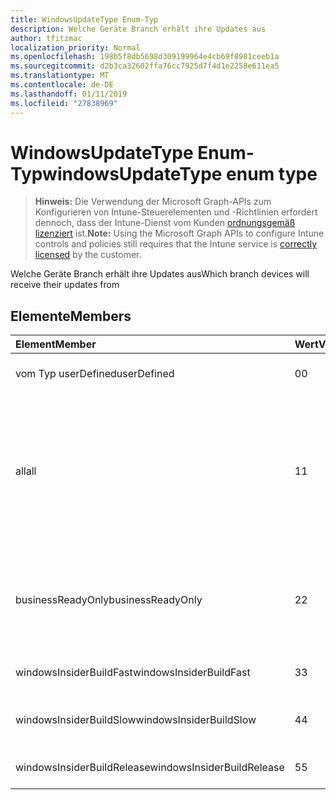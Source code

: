 ```yaml
---
title: WindowsUpdateType Enum-Typ
description: Welche Geräte Branch erhält ihre Updates aus
author: tfitzmac
localization_priority: Normal
ms.openlocfilehash: 198b5f8db5698d309199964e4cb69f8981ceeb1a
ms.sourcegitcommit: d2b3ca32602ffa76cc7925d7f4d1e2258e611ea5
ms.translationtype: MT
ms.contentlocale: de-DE
ms.lasthandoff: 01/11/2019
ms.locfileid: "27838969"
---
```

# <a name="windowsupdatetype-enum-type"></a><span data-ttu-id="f8082-103">WindowsUpdateType Enum-Typ</span><span class="sxs-lookup"><span data-stu-id="f8082-103">windowsUpdateType enum type</span></span>

> <span data-ttu-id="f8082-104">**Hinweis:** Die Verwendung der Microsoft Graph-APIs zum Konfigurieren von Intune-Steuerelementen und -Richtlinien erfordert dennoch, dass der Intune-Dienst vom Kunden [ordnungsgemäß lizenziert](https://go.microsoft.com/fwlink/?linkid=839381) ist.</span><span class="sxs-lookup"><span data-stu-id="f8082-104">**Note:** Using the Microsoft Graph APIs to configure Intune controls and policies still requires that the Intune service is [correctly licensed](https://go.microsoft.com/fwlink/?linkid=839381) by the customer.</span></span>

<span data-ttu-id="f8082-105">Welche Geräte Branch erhält ihre Updates aus</span><span class="sxs-lookup"><span data-stu-id="f8082-105">Which branch devices will receive their updates from</span></span>
## <a name="members"></a><span data-ttu-id="f8082-106">Elemente</span><span class="sxs-lookup"><span data-stu-id="f8082-106">Members</span></span>
|<span data-ttu-id="f8082-107">Element</span><span class="sxs-lookup"><span data-stu-id="f8082-107">Member</span></span>|<span data-ttu-id="f8082-108">Wert</span><span class="sxs-lookup"><span data-stu-id="f8082-108">Value</span></span>|<span data-ttu-id="f8082-109">Beschreibung</span><span class="sxs-lookup"><span data-stu-id="f8082-109">Description</span></span>|
|:---|:---|:---|
|<span data-ttu-id="f8082-110">vom Typ userDefined</span><span class="sxs-lookup"><span data-stu-id="f8082-110">userDefined</span></span>|<span data-ttu-id="f8082-111">0</span><span class="sxs-lookup"><span data-stu-id="f8082-111">0</span></span>|<span data-ttu-id="f8082-112">Ermöglicht es dem Benutzer festgelegt.</span><span class="sxs-lookup"><span data-stu-id="f8082-112">Allow the user to set.</span></span>|
|<span data-ttu-id="f8082-113">all</span><span class="sxs-lookup"><span data-stu-id="f8082-113">all</span></span>|<span data-ttu-id="f8082-114">1</span><span class="sxs-lookup"><span data-stu-id="f8082-114">1</span></span>|<span data-ttu-id="f8082-115">Semikolons jährlichen Channel (Ziel).</span><span class="sxs-lookup"><span data-stu-id="f8082-115">Semi-annual Channel (Targeted).</span></span> <span data-ttu-id="f8082-116">Gerät Ruft alle anwendbaren Feature Updates aus Semikolons jährlichen Channel (gezielte) ab.</span><span class="sxs-lookup"><span data-stu-id="f8082-116">Device gets all applicable feature updates from Semi-annual Channel (Targeted).</span></span>|
|<span data-ttu-id="f8082-117">businessReadyOnly</span><span class="sxs-lookup"><span data-stu-id="f8082-117">businessReadyOnly</span></span>|<span data-ttu-id="f8082-118">2</span><span class="sxs-lookup"><span data-stu-id="f8082-118">2</span></span>|<span data-ttu-id="f8082-119">Semikolons jährlichen Channel.</span><span class="sxs-lookup"><span data-stu-id="f8082-119">Semi-annual Channel.</span></span> <span data-ttu-id="f8082-120">Gerät ruft Feature Updates aus Semikolons jährlichen Channel ab.</span><span class="sxs-lookup"><span data-stu-id="f8082-120">Device gets feature updates from Semi-annual Channel.</span></span>|
|<span data-ttu-id="f8082-121">windowsInsiderBuildFast</span><span class="sxs-lookup"><span data-stu-id="f8082-121">windowsInsiderBuildFast</span></span>|<span data-ttu-id="f8082-122">3</span><span class="sxs-lookup"><span data-stu-id="f8082-122">3</span></span>|<span data-ttu-id="f8082-123">Erstellen von Windows-Insider - Fast</span><span class="sxs-lookup"><span data-stu-id="f8082-123">Windows Insider build - Fast</span></span>|
|<span data-ttu-id="f8082-124">windowsInsiderBuildSlow</span><span class="sxs-lookup"><span data-stu-id="f8082-124">windowsInsiderBuildSlow</span></span>|<span data-ttu-id="f8082-125">4</span><span class="sxs-lookup"><span data-stu-id="f8082-125">4</span></span>|<span data-ttu-id="f8082-126">Erstellen von Windows-Insider - langsam</span><span class="sxs-lookup"><span data-stu-id="f8082-126">Windows Insider build - Slow</span></span>|
|<span data-ttu-id="f8082-127">windowsInsiderBuildRelease</span><span class="sxs-lookup"><span data-stu-id="f8082-127">windowsInsiderBuildRelease</span></span>|<span data-ttu-id="f8082-128">5</span><span class="sxs-lookup"><span data-stu-id="f8082-128">5</span></span>|<span data-ttu-id="f8082-129">Windows-Insider Build-Version</span><span class="sxs-lookup"><span data-stu-id="f8082-129">Release Windows Insider build</span></span>|



